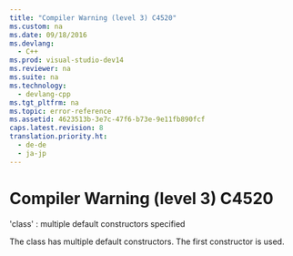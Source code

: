 ```yaml
---
title: "Compiler Warning (level 3) C4520"
ms.custom: na
ms.date: 09/18/2016
ms.devlang: 
  - C++
ms.prod: visual-studio-dev14
ms.reviewer: na
ms.suite: na
ms.technology: 
  - devlang-cpp
ms.tgt_pltfrm: na
ms.topic: error-reference
ms.assetid: 4623513b-3e7c-47f6-b73e-9e11fb890fcf
caps.latest.revision: 8
translation.priority.ht: 
  - de-de
  - ja-jp
---
```

# Compiler Warning (level 3) C4520
'class' : multiple default constructors specified  
  
 The class has multiple default constructors. The first constructor is used.
